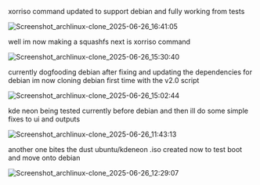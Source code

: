 
xorriso command updated to support debian and fully working from tests

![Screenshot_archlinux-clone_2025-06-26_16:41:05](https://github.com/user-attachments/assets/49fbc449-faae-4a52-afe5-fb9791ba1e42)




well im now making a squashfs next is xorriso command

![Screenshot_archlinux-clone_2025-06-26_15:30:40](https://github.com/user-attachments/assets/df44677e-fb0c-45eb-9930-e8537ebb7781)



currently dogfooding debian
after fixing and updating the dependencies for debian im now cloning debian first time with the v2.0 script

![Screenshot_archlinux-clone_2025-06-26_15:02:44](https://github.com/user-attachments/assets/dc14a65f-7f22-48e5-be22-fc3559110e4d)






kde neon being tested currently before debian and then ill do some simple fixes to ui and outputs

![Screenshot_archlinux-clone_2025-06-26_11:43:13](https://github.com/user-attachments/assets/c7475083-ce52-48d3-80cf-4253b935da32)

another one bites the dust ubuntu/kdeneon .iso created now to test boot and move onto debian

![Screenshot_archlinux-clone_2025-06-26_12:29:07](https://github.com/user-attachments/assets/5d47da9c-5793-4bba-818a-ea8a379c4ce2)
